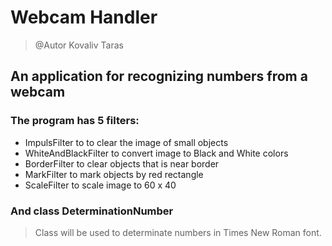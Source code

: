 # Webcam Handler
>@Autor Kovaliv Taras
## An application for recognizing numbers from a webcam
### The program has 5 filters:
- ImpulsFilter to to clear the image of small objects
- WhiteAndBlackFilter to convert image to Black and White colors
- BorderFilter to clear objects that is near border 
- MarkFilter to mark objects by red rectangle
- ScaleFilter to scale image to 60 x 40 
### And class DeterminationNumber 
>Class will be used to determinate numbers in Times New Roman font.
